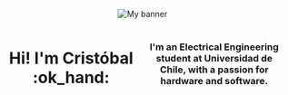 <p align="center">
    <!-- https://www.pinterest.cl/pin/856035841641281772/ -->
    <img src="https://user-images.githubusercontent.com/58194113/145742223-fdf9dd40-9db5-4899-8472-7face0578f98.gif" alt="My banner">
</p>

<style>
    .row {
        display: flex;
        flex-direction: row;
        align-items: center;
    }

    .row .column {
        flex: 50%;
    }
</style>

<div class="row">
    <div class="column">
        <h1 align="center">Hi! I'm Cristóbal :ok_hand:</h1>
    </div>
    <div class="column">
        <h3 align="center">
            I'm an Electrical Engineering student at Universidad de Chile, with a passion for hardware and software.
        </h3>
    </div>
</div>


<!--
**No-tengo-nombre/No-tengo-nombre** is a ✨ _special_ ✨ repository because its `README.md` (this file) appears on your GitHub profile.

Here are some ideas to get you started:

- 🔭 I’m currently working on ...
- 🌱 I’m currently learning ...
- 👯 I’m looking to collaborate on ...
- 🤔 I’m looking for help with ...
- 💬 Ask me about ...
- 📫 How to reach me: ...
- 😄 Pronouns: ...
- ⚡ Fun fact: ...
-->
